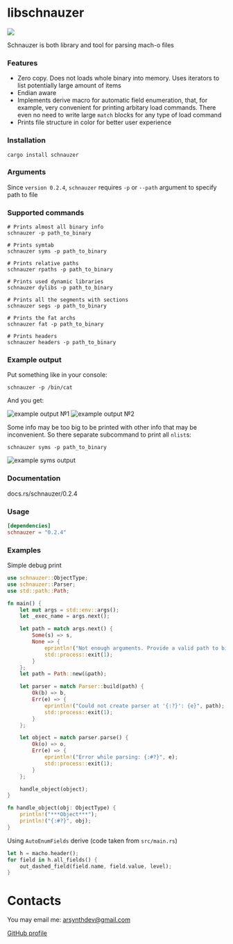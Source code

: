 # libschnauzer

![](https://github.com/Arsynth/schnauzer/actions/workflows/rust.yml/badge.svg)

Schnauzer is both library and tool for parsing mach-o files

### Features

* Zero copy. Does not loads whole binary into memory. Uses iterators to list potentially large amount of items
* Endian aware
* Implements derive macro for automatic field enumeration, that, for example, very convenient for printing arbitary load commands. There even no need to write large `match` blocks for any type of load command
* Prints file structure in color for better user experience

### Installation

```shell
cargo install schnauzer
```

### Arguments

Since `version 0.2.4`, `schnauzer` requires `-p` or `--path` argument to specify path to file

### Supported commands
```shell
# Prints almost all binary info
schnauzer -p path_to_binary

# Prints symtab
schnauzer syms -p path_to_binary

# Prints relative paths
schnauzer rpaths -p path_to_binary

# Prints used dynamic libraries
schnauzer dylibs -p path_to_binary

# Prints all the segments with sections
schnauzer segs -p path_to_binary

# Prints the fat archs
schnauzer fat -p path_to_binary

# Prints headers
schnauzer headers -p path_to_binary

```

### Example output

Put something like in your console:

```shell
schnauzer -p /bin/cat
```

And you get:

![example output №1](https://github.com/Arsynth/schnauzer/blob/master/readme_res/example_output_1.png?raw=true)
![example output №2](https://github.com/Arsynth/schnauzer/blob/master/readme_res/example_output_2.png?raw=true)

Some info may be too big to be printed with other info that may be inconvenient. So there separate subcommand to print all `nlist`s:

```shell
schnauzer syms -p path_to_binary
```

![example syms output](https://github.com/Arsynth/schnauzer/blob/master/readme_res/example_output_syms_3.png?raw=true)

### Documentation
docs.rs/schnauzer/0.2.4

### Usage

```toml
[dependencies]
schnauzer = "0.2.4"
```

### Examples

Simple debug print

```rust
use schnauzer::ObjectType;
use schnauzer::Parser;
use std::path::Path;

fn main() {
    let mut args = std::env::args();
    let _exec_name = args.next();

    let path = match args.next() {
        Some(s) => s,
        None => {
            eprintln!("Not enough arguments. Provide a valid path to binary");
            std::process::exit(1);
        }
    };
    let path = Path::new(&path);

    let parser = match Parser::build(path) {
        Ok(b) => b,
        Err(e) => {
            eprintln!("Could not create parser at '{:?}': {e}", path);
            std::process::exit(1);
        }
    };

    let object = match parser.parse() {
        Ok(o) => o,
        Err(e) => {
            eprintln!("Error while parsing: {:#?}", e);
            std::process::exit(1);
        }
    };

    handle_object(object);
}

fn handle_object(obj: ObjectType) {
    println!("***Object***");
    println!("{:#?}", obj);
}
```

Using `AutoEnumFields` derive (code taken from `src/main.rs`)

```rust
let h = macho.header();
for field in h.all_fields() {
    out_dashed_field(field.name, field.value, level);
}
```

# Contacts

You may email me: 
[arsynthdev@gmail.com](mailto:arsynthdev@gmail.com)

[GitHub profile](https://github.com/Arsynth)